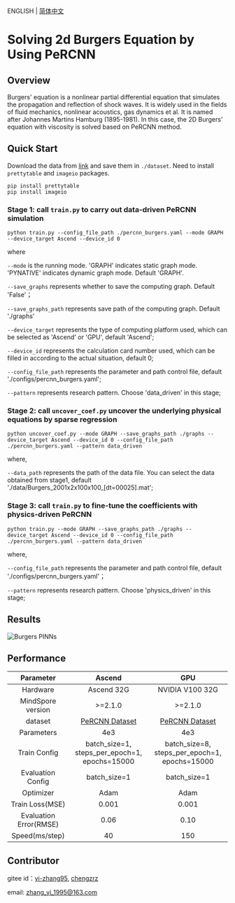 ENGLISH | [简体中文](README_CN.md)

# Solving 2d Burgers Equation by Using PeRCNN

## Overview

Burgers' equation is a nonlinear partial differential equation that simulates the propagation and reflection of shock waves. It is widely used in the fields of fluid mechanics, nonlinear acoustics, gas dynamics et al. It is named after Johannes Martins Hamburg (1895-1981). In this case, the 2D Burgers' equation with viscosity is solved based on PeRCNN method.

## Quick Start

Download the data from [link](https://download.mindspore.cn/mindscience/mindflow/dataset/applications/data_mechanism_fusion/PeRCNN) and save them in `./dataset`. Need to install `prettytable` and `imageio` packages.

```shell
pip install prettytable
pip install imageio
```

### Stage 1: call `train.py` to carry out data-driven PeRCNN simulation

```shell
python train.py --config_file_path ./percnn_burgers.yaml --mode GRAPH --device_target Ascend --device_id 0
```

where

`--mode` is the running mode. 'GRAPH' indicates static graph mode. 'PYNATIVE' indicates dynamic graph mode. Default 'GRAPH'.

`--save_graphs` represents whether to save the computing graph. Default 'False'；

`--save_graphs_path` represents save path of the computing graph. Default './graphs'

`--device_target` represents the type of computing platform used, which can be selected as 'Ascend' or 'GPU', default 'Ascend';

`--device_id` represents the calculation card number used, which can be filled in according to the actual situation, default 0;

`--config_file_path` represents the parameter and path control file, default './configs/percnn_burgers.yaml';

`--pattern` represents research pattern. Choose 'data_driven' in this stage;

### Stage 2: call `uncover_coef.py` uncover the underlying physical equations by sparse regression

```shell
python uncover_coef.py --mode GRAPH --save_graphs_path ./graphs --device_target Ascend --device_id 0 --config_file_path ./percnn_burgers.yaml --pattern data_driven
```

where,

`--data_path` represents the path of the data file. You can select the data obtained from stage1, default './data/Burgers_2001x2x100x100_[dt=00025].mat';

### Stage 3: call `train.py` to fine-tune the coefficients with physics-driven PeRCNN

```shell
python train.py --mode GRAPH --save_graphs_path ./graphs --device_target Ascend --device_id 0 --config_file_path ./percnn_burgers.yaml --pattern data_driven
```

where,

`--config_file_path` represents the parameter and path control file, default './configs/percnn_burgers.yaml'；

`--pattern` represents research pattern. Choose 'physics_driven' in this stage;

## Results

![Burgers PINNs](images/results.gif)

## Performance

| Parameter               | Ascend               | GPU                |
|:----------------------:|:--------------------------:|:---------------:|
| Hardware                | Ascend 32G           | NVIDIA V100 32G    |
| MindSpore version       | >=2.1.0                 | >=2.1.0                   |
| dataset                 | [PeRCNN Dataset](https://download-mindspore.osinfra.cn/mindscience/mindflow/dataset/applications/data_mechanism_fusion/PeRCNN/)      | [PeRCNN Dataset](https://download-mindspore.osinfra.cn/mindscience/mindflow/dataset/applications/data_mechanism_fusion/PeRCNN/)                   |
| Parameters              | 4e3                  | 4e3                   |
| Train Config            | batch_size=1, steps_per_epoch=1, epochs=15000 | batch_size=8, steps_per_epoch=1, epochs=15000 |
| Evaluation Config       | batch_size=1      | batch_size=1               |
| Optimizer               | Adam                 | Adam                   |
| Train Loss(MSE)         | 0.001                | 0.001             |
| Evaluation Error(RMSE)  | 0.06                | 0.10              |
| Speed(ms/step)          | 40                   | 150                 |

## Contributor

gitee id：[yi-zhang95](https://gitee.com/yi-zhang95), [chengzrz](https://gitee.com/chengzrz)

email: zhang_yi_1995@163.com